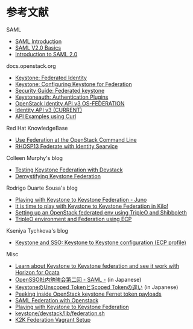 # 参考文献

SAML

- [SAML Introduction](http://saml.xml.org/wiki/saml-introduction)
- [SAML V2.0 Basics](https://www.oasis-open.org/committees/download.php/20520/SAMLV2.0-basics-Oct2006.pdf)
- [Introduction to SAML 2.0](https://www.slideshare.net/koivimik/introduction-to-saml-20)

docs.openstack.org

- [Keystone: Federated Identity](https://docs.openstack.org/keystone/latest/admin/federated-identity.html)
- [Keystone: Configuring Keystone for Federation](https://docs.openstack.org/keystone/latest/advanced-topics/federation/configure_federation.html)
- [Security Guide: Federated keystone](https://docs.openstack.org/security-guide/identity/federated-keystone.html)
- [Keystoneauth: Authentication Plugins](https://docs.openstack.org/keystoneauth/latest/authentication-plugins.html)
- [OpenStack Identity API v3 OS-FEDERATION](https://github.com/openstack/keystone-specs/blob/master/attic/v3/identity-api-v3-os-federation-ext.rst)
- [Identity API v3 (CURRENT)](https://developer.openstack.org/api-ref/identity/v3/index.html)
- [API Examples using Curl](https://docs.openstack.org/keystone/latest/api_curl_examples.html)

Red Hat KnowledgeBase

- [Use Federation at the OpenStack Command Line](https://access.redhat.com/articles/3000901)
- [RHOSP13 Federate with Identity Searvice](https://access.redhat.com/documentation/en-us/red_hat_openstack_platform/13/html-single/federate_with_identity_service/)

Colleen Murphy's blog

- [Testing Keystone Federation with Devstack](http://www.gazlene.net/federation-devstack.html)
- [Demystifying Keystone Federation](http://www.gazlene.net/demystifying-keystone-federation.html)

Rodrigo Duarte Sousa's blog

- [Playing with Keystone to Keystone Federation - Juno](http://blog.rodrigods.com/playing-with-keystone-to-keystone-federation/)
- [It is time to play with Keystone to Keystone Federation in Kilo!](http://blog.rodrigods.com/it-is-time-to-play-with-keystone-to-keystone-federation-in-kilo/)
- [Setting up an OpenStack federated env using TripleO and Shibboleth](http://blog.rodrigods.com/setting-up-an-openstack-federated-env-using-tripleo-and-shibboleth/)
- [TripleO environment and Federation using ECP](http://blog.rodrigods.com/what-about-ecp/)

Kseniya Tychkova's blog

- [Keystone and SSO: Keystone to Keystone configuration (ECP profile)](http://xuctarine.blogspot.com/2016/02/how-to-setup-keystone-with-shibboleth.html)

Misc

- [Learn about Keystone to Keystone federation and see it work with Horizon for Ocata](https://www.openstack.org/assets/presentation-media/k2k2.pdf)
- [OpenSSO社内勉強会第二回 - SAML -](https://www.osstech.co.jp/_media/techinfo/opensso/osstech-opensso-study-02-saml.pdf) (in Japanese)
- [KeystoneのUnscoped TokenとScoped Tokenの違い](http://enakai00.hatenablog.com/entry/20131120/1385022558) (in Japanese)
- [Peeking inside OpenStack keystone Fernet token payloads](https://blog.dolphm.com/inside-openstack-keystone-fernet-token-payloads/)
- [SAML Federation with Openstack](https://bigjools.wordpress.com/2015/05/22/saml-federation-with-openstack/)
- [Playing with Keystone to Keystone Federation](http://shuquan.github.io/playing-with-keystone-to-keystone-federation/)
- [keystone/devstack/lib/federation.sh](https://github.com/openstack/keystone/blob/master/devstack/lib/federation.sh)
- [K2K Federation Vagrant Setup](https://gist.github.com/edtubillara/174acc14c87edfbce35096a29aff308c)
